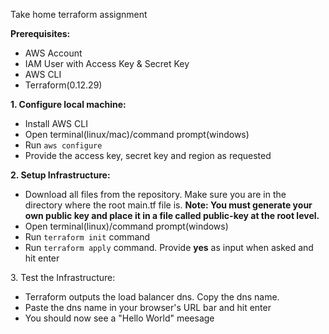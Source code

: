 Take home terraform assignment

<strong>Prerequisites:</strong>
<ul>
  <li>AWS Account</li>
  <li>IAM User with Access Key & Secret Key</li>
  <li>AWS CLI</li>
  <li>Terraform(0.12.29)</li>
</ul>

<strong>1. Configure local machine:</strong>
<ul>
  <li>Install AWS CLI</li>
  <li>Open terminal(linux/mac)/command prompt(windows)</li>
  <li>Run <code>aws configure</code></li>
  <li>Provide the access key, secret key and region as requested</li>
</ul>

<strong>2. Setup Infrastructure:</strong>
<ul>
  <li>Download all files from the repository. Make sure you are in the directory where the root main.tf file is. <strong>Note: You must generate your own public key and place it in a file called public-key at the root level.</strong></li>
  <li>Open terminal(linux)/command prompt(windows)</li>
  <li>Run <code>terraform init</code> command</li>
  <li>Run <code>terraform apply</code> command. Provide <strong>yes</strong> as input when asked and hit enter</li>
</ul>


<p>3. Test the Infrastructure:</p>
<ul>
  <li>Terraform outputs the load balancer dns. Copy the dns name.</li>
  <li>Paste the dns name in your browser's URL bar and hit enter</li>
  <li>You should now see a "Hello World" meesage</li>
</ul>
